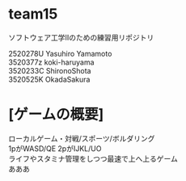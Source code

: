 # team15
ソフトウェア工学Ⅱのための練習用リポジトリ

2520278U Yasuhiro Yamamoto
<br>
3520377z koki-haruyama
<br>
3520233C ShironoShota
<br>
3520525K OkadaSakura
<br>

# [ゲームの概要]
ローカルゲーム・対戦/スポーツ/ボルダリング
<br>
1pがWASD/QE  2pがIJKL/UO
<br>
ライフやスタミナ管理をしつつ最速で上へ上るゲーム
<br>
あああ
